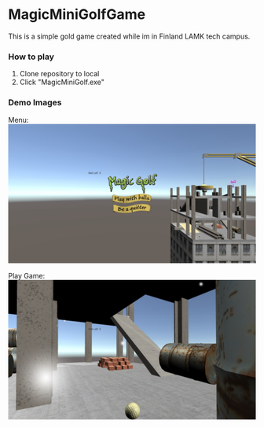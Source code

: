 # MagicMiniGolfGame
 This is a simple gold game created while im in Finland LAMK tech campus.

### How to play
1. Clone repository to local
2. Click "MagicMiniGolf.exe"

### Demo Images
 Menu:
 ![Menu](demo_image/menu.jpg)

 Play Game:
 ![Play](demo_image/playball.jpg)
